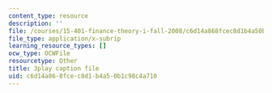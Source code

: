 ```yaml
---
content_type: resource
description: ''
file: /courses/15-401-finance-theory-i-fall-2008/c6d14a868fcec8d1b4a50b1c98c4a710_yrmqYNvvIzs.srt
file_type: application/x-subrip
learning_resource_types: []
ocw_type: OCWFile
resourcetype: Other
title: 3play caption file
uid: c6d14a86-8fce-c8d1-b4a5-0b1c98c4a710
---
```

